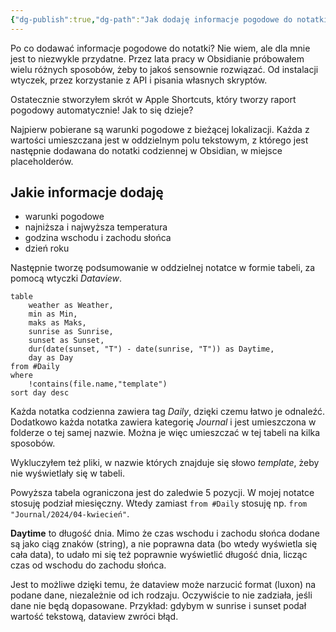 ```yaml
---
{"dg-publish":true,"dg-path":"Jak dodaję informacje pogodowe do notatki w Obsidian.md","dg-permalink":"obsidian-weather-2024","permalink":"/obsidian-weather-2024/","tags":["WeblogPoMo2024","Obsidian"]}
---
```



Po co dodawać informacje pogodowe do notatki? Nie wiem, ale dla mnie jest to niezwykle przydatne. Przez lata pracy w Obsidianie próbowałem wielu różnych sposobów, żeby to jakoś sensownie rozwiązać. Od instalacji wtyczek, przez korzystanie z API i pisania własnych skryptów.

Ostatecznie stworzyłem skrót w Apple Shortcuts, który tworzy raport pogodowy automatycznie! Jak to się dzieje?

Najpierw pobierane są warunki pogodowe z bieżącej lokalizacji. Każda z wartości umieszczana jest w oddzielnym polu tekstowym, z którego jest następnie dodawana do notatki codziennej w Obsidian, w miejsce placeholderów.

## Jakie informacje dodaję

- warunki pogodowe
- najniższa i najwyższa temperatura
- godzina wschodu i zachodu słońca
- dzień roku

Następnie tworzę podsumowanie w oddzielnej notatce w formie tabeli, za pomocą wtyczki *Dataview*.

```
table
	weather as Weather,
	min as Min,
	maks as Maks,
	sunrise as Sunrise,
	sunset as Sunset,
	dur(date(sunset, "T") - date(sunrise, "T")) as Daytime,
	day as Day
from #Daily 
where
	!contains(file.name,"template")
sort day desc
```

Każda notatka codzienna zawiera tag *Daily*, dzięki czemu łatwo je odnaleźć. Dodatkowo każda notatka zawiera kategorię *Journal* i jest umieszczona w folderze o tej samej nazwie. Można je więc umieszczać w tej tabeli na kilka sposobów.

Wykluczyłem też pliki, w nazwie których znajduje się słowo *template*, żeby nie wyświetlały się w tabeli.

Powyższa tabela ograniczona jest do zaledwie 5 pozycji. W mojej notatce stosuję podział miesięczny. Wtedy zamiast `from #Daily` stosuję np. `from "Journal/2024/04-kwiecień"`.

**Daytime** to długość dnia. Mimo że czas wschodu i zachodu słońca dodane są jako ciąg znaków (string), a nie poprawna data (bo wtedy wyświetla się cała data), to udało mi się też poprawnie wyświetlić długość dnia, licząc czas od wschodu do zachodu słońca.

Jest to możliwe dzięki temu, że dataview może narzucić format (luxon) na podane dane, niezależnie od ich rodzaju. Oczywiście to nie zadziała, jeśli dane nie będą dopasowane. Przykład: gdybym w sunrise i sunset podał wartość tekstową, dataview zwróci błąd.
